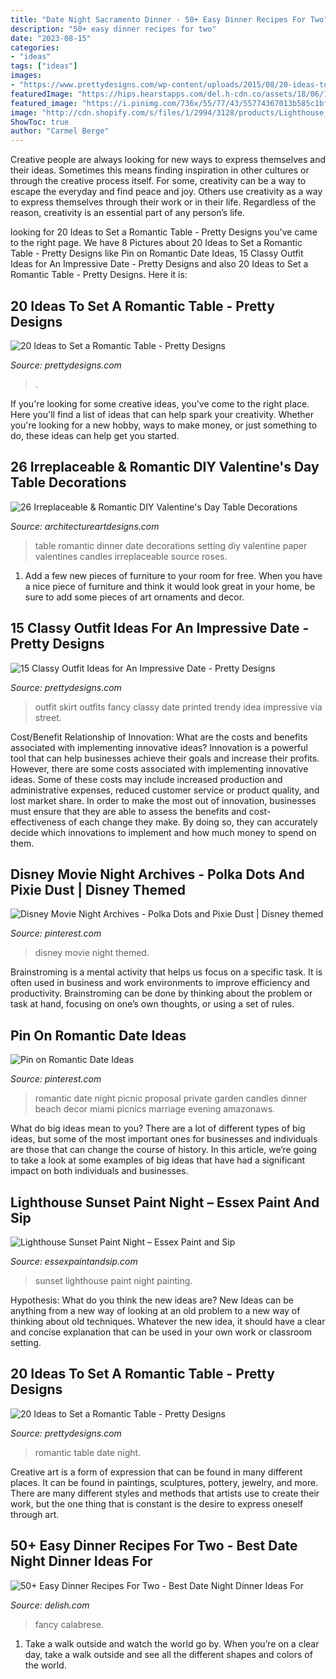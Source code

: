 ```yaml
---
title: "Date Night Sacramento Dinner - 50+ Easy Dinner Recipes For Two"
description: "50+ easy dinner recipes for two"
date: "2023-08-15"
categories:
- "ideas"
tags: ["ideas"]
images:
- "https://www.prettydesigns.com/wp-content/uploads/2015/08/20-ideas-to-set-a-romantic-table13.jpg"
featuredImage: "https://hips.hearstapps.com/del.h-cdn.co/assets/18/06/1517858444-primavera-chicken-delish-1.jpg?crop=0.942xw:0.943xh;0.0357xw,0.0148xh&amp;resize=480:*"
featured_image: "https://i.pinimg.com/736x/55/77/43/55774367013b585c1bf2dd7bfc0fdb85.jpg"
image: "http://cdn.shopify.com/s/files/1/2994/3128/products/Lighthouse_Sunset_1200x1200.jpg?v=1538249336"
ShowToc: true
author: "Carmel Berge"
---
```



Creative people are always looking for new ways to express themselves and their ideas. Sometimes this means finding inspiration in other cultures or through the creative process itself. For some, creativity can be a way to escape the everyday and find peace and joy. Others use creativity as a way to express themselves through their work or in their life. Regardless of the reason, creativity is an essential part of any person’s life.

	

		
looking for 20 Ideas to Set a Romantic Table - Pretty Designs you've came to the right page. We have 8 Pictures about 20 Ideas to Set a Romantic Table - Pretty Designs like Pin on Romantic Date Ideas, 15 Classy Outfit Ideas for An Impressive Date - Pretty Designs and also 20 Ideas to Set a Romantic Table - Pretty Designs. Here it is:
		
    
## 20 Ideas To Set A Romantic Table - Pretty Designs

<img loading=lazy src="https://www.prettydesigns.com/wp-content/uploads/2015/08/20-ideas-to-set-a-romantic-table8.jpg" onerror="this.onerror=null;this.src='https://tse4.mm.bing.net/th?id=OIP.niFmyv-bPJSOEDVMOUfMBAHaLI&amp;pid=15.1';" alt="20 Ideas to Set a Romantic Table - Pretty Designs">

_Source: prettydesigns.com_

>. 

	

If you're looking for some creative ideas, you've come to the right place. Here you'll find a list of ideas that can help spark your creativity. Whether you're looking for a new hobby, ways to make money, or just something to do, these ideas can help get you started.

    
## 26 Irreplaceable &amp; Romantic DIY Valentine&#039;s Day Table Decorations

<img loading=lazy src="http://www.architectureartdesigns.com/wp-content/uploads/2014/01/2131-630x420.jpg" onerror="this.onerror=null;this.src='https://tse3.mm.bing.net/th?id=OIP.TDRtPiuVJLuIcjG9m-KJawHaE8&amp;pid=15.1';" alt="26 Irreplaceable &amp; Romantic DIY Valentine&#039;s Day Table Decorations">

_Source: architectureartdesigns.com_

>table romantic dinner date decorations setting diy valentine paper valentines candles irreplaceable source roses. 

	

1. Add a few new pieces of furniture to your room for free. When you have a nice piece of furniture and think it would look great in your home, be sure to add some pieces of art ornaments and decor.

    
## 15 Classy Outfit Ideas For An Impressive Date - Pretty Designs

<img loading=lazy src="http://www.prettydesigns.com/wp-content/uploads/2014/08/Treny-Outfit-Idea-with-Printed-Skirt.jpg" onerror="this.onerror=null;this.src='https://tse2.mm.bing.net/th?id=OIP.kF4jD1N9H-06qi1nNYzDxgHaLH&amp;pid=15.1';" alt="15 Classy Outfit Ideas for An Impressive Date - Pretty Designs">

_Source: prettydesigns.com_

>outfit skirt outfits fancy classy date printed trendy idea impressive via street. 

	

Cost/Benefit Relationship of Innovation: What are the costs and benefits associated with implementing innovative ideas?
Innovation is a powerful tool that can help businesses achieve their goals and increase their profits. However, there are some costs associated with implementing innovative ideas. Some of these costs may include increased production and administrative expenses, reduced customer service or product quality, and lost market share. In order to make the most out of innovation, businesses must ensure that they are able to assess the benefits and cost-effectiveness of each change they make. By doing so, they can accurately decide which innovations to implement and how much money to spend on them.

    
## Disney Movie Night Archives - Polka Dots And Pixie Dust | Disney Themed

<img loading=lazy src="https://i.pinimg.com/736x/55/77/43/55774367013b585c1bf2dd7bfc0fdb85.jpg" onerror="this.onerror=null;this.src='https://tse1.mm.bing.net/th?id=OIP.ZxwQq3iboiWnnvJExO3pKQHaLG&amp;pid=15.1';" alt="Disney Movie Night Archives - Polka Dots and Pixie Dust | Disney themed">

_Source: pinterest.com_

>disney movie night themed. 

	

Brainstroming is a mental activity that helps us focus on a specific task. It is often used in business and work environments to improve efficiency and productivity. Brainstroming can be done by thinking about the problem or task at hand, focusing on one’s own thoughts, or using a set of rules.

    
## Pin On Romantic Date Ideas

<img loading=lazy src="https://i.pinimg.com/736x/98/1a/66/981a668e05bbeb9febaeca3ee15f4ca3.jpg" onerror="this.onerror=null;this.src='https://tse3.mm.bing.net/th?id=OIP._zzsxShNA6uDfjezBl_70AHaLH&amp;pid=15.1';" alt="Pin on Romantic Date Ideas">

_Source: pinterest.com_

>romantic date night picnic proposal private garden candles dinner beach decor miami picnics marriage evening amazonaws. 

	

What do big ideas mean to you?
There are a lot of different types of big ideas, but some of the most important ones for businesses and individuals are those that can change the course of history. In this article, we’re going to take a look at some examples of big ideas that have had a significant impact on both individuals and businesses.

    
## Lighthouse Sunset Paint Night – Essex Paint And Sip

<img loading=lazy src="http://cdn.shopify.com/s/files/1/2994/3128/products/Lighthouse_Sunset_1200x1200.jpg?v=1538249336" onerror="this.onerror=null;this.src='https://tse4.mm.bing.net/th?id=OIP.mwMoyo2obJED-AJ67KyE0QHaJ4&amp;pid=15.1';" alt="Lighthouse Sunset Paint Night – Essex Paint and Sip">

_Source: essexpaintandsip.com_

>sunset lighthouse paint night painting. 

	

Hypothesis: What do you think the new ideas are?
New Ideas can be anything from a new way of looking at an old problem to a new way of thinking about old techniques. Whatever the new idea, it should have a clear and concise explanation that can be used in your own work or classroom setting.

    
## 20 Ideas To Set A Romantic Table - Pretty Designs

<img loading=lazy src="https://www.prettydesigns.com/wp-content/uploads/2015/08/20-ideas-to-set-a-romantic-table13.jpg" onerror="this.onerror=null;this.src='https://tse2.mm.bing.net/th?id=OIP.2IQ7SrVe--TlzsIdek4c3wHaLI&amp;pid=15.1';" alt="20 Ideas to Set a Romantic Table - Pretty Designs">

_Source: prettydesigns.com_

>romantic table date night. 

	

Creative art is a form of expression that can be found in many different places. It can be found in paintings, sculptures, pottery, jewelry, and more. There are many different styles and methods that artists use to create their work, but the one thing that is constant is the desire to express oneself through art.

    
## 50+ Easy Dinner Recipes For Two - Best Date Night Dinner Ideas For

<img loading=lazy src="https://hips.hearstapps.com/del.h-cdn.co/assets/18/06/1517858444-primavera-chicken-delish-1.jpg?crop=0.942xw:0.943xh;0.0357xw,0.0148xh&amp;resize=480:*" onerror="this.onerror=null;this.src='https://tse1.mm.bing.net/th?id=OIP.7u_ROld4F8PVqTqeHIoPwAHaLH&amp;pid=15.1';" alt="50+ Easy Dinner Recipes For Two - Best Date Night Dinner Ideas For">

_Source: delish.com_

>fancy calabrese. 

	

1) Take a walk outside and watch the world go by. When you’re on a clear day, take a walk outside and see all the different shapes and colors of the world.

